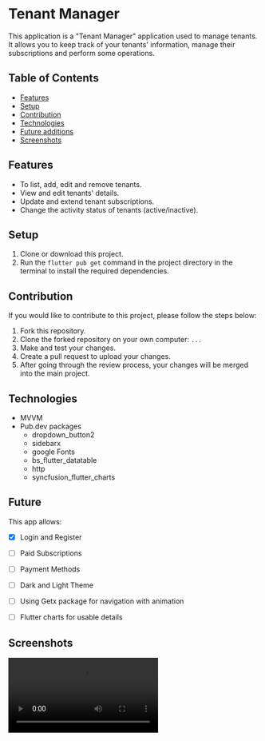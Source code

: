 # Tenant Manager

This application is a "Tenant Manager" application used to manage tenants. It allows you to keep track of your tenants' information, manage their subscriptions and perform some operations.

## Table of Contents

* [Features](#features)
* [Setup](#setup)
* [Contribution](#contribution)
* [Technologies](#technologies)
* [Future additions](#future)
* [Screenshots](#screenshots)



## Features

- To list, add, edit and remove tenants.
- View and edit tenants' details. 
- Update and extend tenant subscriptions. 
- Change the activity status of tenants (active/inactive).



## Setup
1. Clone or download this project.
2. Run the `flutter pub get` command in the project directory in the terminal to install the required dependencies.


## Contribution

If you would like to contribute to this project, please follow the steps below:

1. Fork this repository.
2. Clone the forked repository on your own computer: `...`
3. Make and test your changes.
4. Create a pull request to upload your changes.
5. After going through the review process, your changes will be merged into the main project.

## Technologies

- MVVM
- Pub.dev packages
    - dropdown_button2
    - sidebarx
    - google Fonts
    - bs_flutter_datatable
    - http
    - syncfusion_flutter_charts


## Future

This app allows:

- [x] Login and Register
- [ ] Paid Subscriptions
- [ ] Payment Methods
- [ ] Dark and Light Theme
- [ ] Using Getx package for navigation with animation
- [ ] Flutter charts for usable details


## Screenshots
![](assets/videos/tenants.mp4) 
